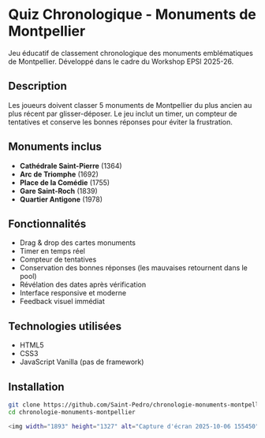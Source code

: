 # Quiz Chronologique - Monuments de Montpellier

Jeu éducatif de classement chronologique des monuments emblématiques de Montpellier. Développé dans le cadre du Workshop EPSI 2025-26.

## Description

Les joueurs doivent classer 5 monuments de Montpellier du plus ancien au plus récent par glisser-déposer. Le jeu inclut un timer, un compteur de tentatives et conserve les bonnes réponses pour éviter la frustration.

## Monuments inclus

- **Cathédrale Saint-Pierre** (1364)
- **Arc de Triomphe** (1692)
- **Place de la Comédie** (1755)
- **Gare Saint-Roch** (1839)
- **Quartier Antigone** (1978)

## Fonctionnalités

- Drag & drop des cartes monuments
- Timer en temps réel
- Compteur de tentatives
- Conservation des bonnes réponses (les mauvaises retournent dans le pool)
- Révélation des dates après vérification
- Interface responsive et moderne
- Feedback visuel immédiat

## Technologies utilisées

- HTML5
- CSS3
- JavaScript Vanilla (pas de framework)

## Installation
```bash
git clone https://github.com/Saint-Pedro/chronologie-monuments-montpellier.git
cd chronologie-monuments-montpellier

<img width="1893" height="1327" alt="Capture d'écran 2025-10-06 155450" src="https://github.com/user-attachments/assets/c3898eb0-2cee-4859-a05b-6fc10d87dafc" />
